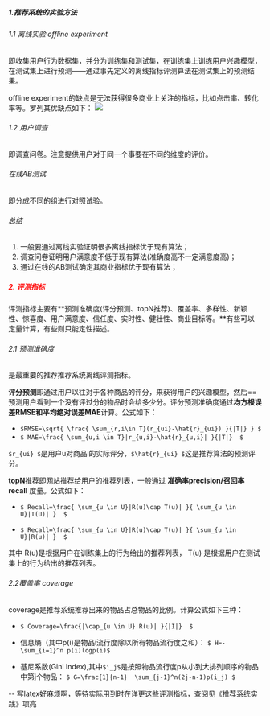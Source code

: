 
##### 1.推荐系统的实验方法

###### 1.1 离线实验 offline experiment

即收集用户行为数据集，并分为训练集和测试集，在训练集上训练用户兴趣模型，在测试集上进行预测——通过事先定义的离线指标评测算法在测试集上的预测结果。

offline experiment的缺点是无法获得很多商业上关注的指标，比如点击率、转化率等。罗列其优缺点如下：
![](https://wx1.sinaimg.cn/mw1024/006Xp67Kly1fprsh3is9gj30uv04y0tl.jpg)

###### 1.2 用户调查

即调查问卷。注意提供用户对于同一个事要在不同的维度的评价。

###### 在线AB测试

即分成不同的组进行对照试验。

###### 总结

1. 一般要通过离线实验证明很多离线指标优于现有算法；
2. 调查问卷证明用户满意度不低于现有算法(准确度高不一定满意度高)；
3. 通过在线的AB测试确定其商业指标优于现有算法；

##### <font color=red>2. 评测指标</font>

评测指标主要有**预测准确度(评分预测、topN推荐)、覆盖率、多样性、新颖性、惊喜度、用户满意度、信任度、实时性、健壮性、商业目标等。**有些可以定量计算，有些则只能定性描述。

###### 2.1 预测准确度

是最重要的推荐推荐系统离线评测指标。

**评分预测**即通过用户以往对于各种商品的评分，来获得用户的兴趣模型，然后==预测用户看到一个没有评过分的物品时会给多少分。评分预测准确度通过**均方根误差RMSE和平均绝对误差MAE**计算。公式如下：

- `$RMSE=\sqrt{ \frac{ \sum_{r,i\in T}(r_{ui}-\hat{r}_{ui}) }{|T|} } $`
- `$ MAE=\frac{ \sum_{u,i \in T}|r_{u,i}-\hat{r}_{u,i}| }{|T|}  $`

`$r_{ui} $`是用户u对商品i的实际评分，`$\hat{r}_{ui} $`这是推荐算法的预测评分。

**topN**推荐即网站推荐给用户的推荐列表，一般通过 **准确率precision/召回率recall** 度量。公式如下：

- `$ Recall=\frac{ \sum_{u \in U}|R(u)\cap T(u)| }{ \sum_{u \in U}|T(U)| }  $`

- `$ Recall=\frac{ \sum_{u \in U}|R(u)\cap T(u)| }{ \sum_{u \in U}|R(u)| }  $`

其中 R(u)是根据用户在训练集上的行为给出的推荐列表， T(u) 是根据用户在测试集上的行为给出的推荐列表。

###### 2.2覆盖率 coverage

coverage是推荐系统推荐出来的物品占总物品的比例。计算公式如下三种：

- `$ Coverage=\frac{|\cap_{u \in U} R(u)| }{|I|}  $`

- 信息熵（其中p(i)是物品i流行度除以所有物品流行度之和）： `$ H=- \sum_{i=1}^n p(i)logp(i)$`

- 基尼系数(Gini Index),其中`$i_j$`是按照物品流行度p从小到大排列顺序的物品中第j个物品：
`$ G=\frac{1}{n-1}  \sum_{j-1}^n(2j-n-1)p(i_j) $`

-- 写latex好麻烦啊，等待实际用到时在详更这些评测指标，查阅见《推荐系统实践》项亮

